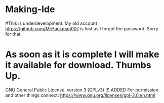# Making-Ide
#This is underdevelopment. My old account https://github.com/MrHackman007 is lost as I forgot the password. Sorry for that.
# As soon as it is complete I will make it available for download. Thumbs Up.
GNU General Public License, version 3 (GPLv3) IS ADDED
For permission and other things connect: https://www.gnu.org/licenses/gpl-3.0.en.html
